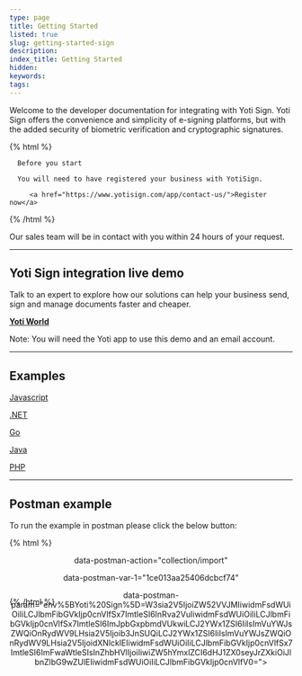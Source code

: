 ```yaml
---
type: page
title: Getting Started
listed: true
slug: getting-started-sign
description: 
index_title: Getting Started
hidden: 
keywords: 
tags: 
---
```


Welcome to the developer documentation for integrating with Yoti Sign.  Yoti Sign offers the convenience and simplicity of e-signing platforms, but with the added security of biometric verification and cryptographic signatures.

{% html %}
<div class="alert-BYS">

   <div class="alert-title" id="BYS">

      Before you start

   </div>

   <div class="alert-text" >

      You will need to have registered your business with YotiSign.

   </div>

   <div class="alert-links"> 

         <a href="https://www.yotisign.com/app/contact-us/">Register now</a>

   </div>

</div>
{% /html %}

Our sales team will be in contact with you within 24 hours of your request.

---

## Yoti Sign integration live demo

Talk to an expert to explore how our solutions can help your business send, sign and manage documents faster and cheaper.

**[Yoti World](https://yoti.world/bank-sign/)**

Note: You will need the Yoti app to use this demo and an email account.

---

## Examples

[Javascript](https://github.com/getyoti/yoti-sign-examples/tree/master/javascript)

[.NET](https://github.com/getyoti/yoti-sign-examples/tree/master/dotnet)

[Go](https://github.com/getyoti/yoti-sign-examples/tree/master/go)

[Java](https://github.com/getyoti/yoti-sign-examples/tree/master/java)

[PHP](https://github.com/getyoti/yoti-sign-examples/tree/master/php)

---

## Postman example

To run the example in postman please click the below button:

{% html %}
<div style="height:60px; text-align:center">

<div class="postman-run-button"

data-postman-action="collection/import"

data-postman-var-1="1ce013aa25406dcbcf74"

data-postman-param="env%5BYoti%20Sign%5D=W3sia2V5IjoiZW52VVJMIiwidmFsdWUiOiIiLCJlbmFibGVkIjp0cnVlfSx7ImtleSI6InRva2VuIiwidmFsdWUiOiIiLCJlbmFibGVkIjp0cnVlfSx7ImtleSI6ImJpbGxpbmdVUkwiLCJ2YWx1ZSI6IiIsImVuYWJsZWQiOnRydWV9LHsia2V5Ijoib3JnSUQiLCJ2YWx1ZSI6IiIsImVuYWJsZWQiOnRydWV9LHsia2V5IjoidXNlcklEIiwidmFsdWUiOiIiLCJlbmFibGVkIjp0cnVlfSx7ImtleSI6ImFwaWtleSIsInZhbHVlIjoiIiwiZW5hYmxlZCI6dHJ1ZX0seyJrZXkiOiJlbnZlbG9wZUlEIiwidmFsdWUiOiIiLCJlbmFibGVkIjp0cnVlfV0=">

</div>

</div>

<script type="text/javascript">

  (function (p,o,s,t,m,a,n) {

    !p[s] && (p[s] = function () { (p[t] || (p[t] = [])).push(arguments); });

    !o.getElementById(s+t) && o.getElementsByTagName("head")[0].appendChild((

      (n = o.createElement("script")),

      (n.id = s+t), (n.async = 1), (n.src = m), n

    ));

  }(window, document, "_pm", "PostmanRunObject", "https://run.pstmn.io/button.js"));

</script>
{% /html %}